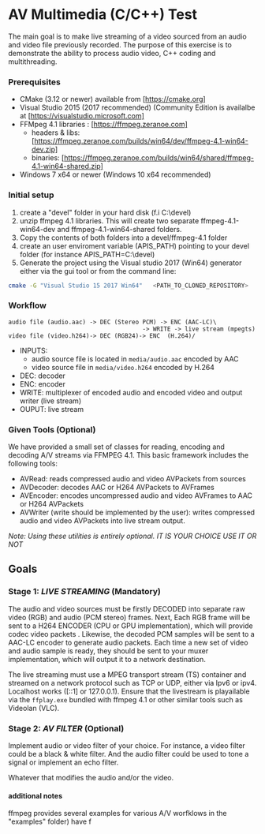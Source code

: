 # AV Multimedia (C/C++) Test


The main goal is to make live streaming of a video sourced from an audio and video file previously recorded.
The purpose of this exercise is to demonstrate the ability to process audio video, C++ coding and multithreading.

### Prerequisites

* CMake (3.12 or newer) available from [https://cmake.org]
* Visual Studio 2015 (2017 recommended) (Community Edition is availalbe at [https://visualstudio.microsoft.com]
* FFMpeg 4.1 libraries : [https://ffmpeg.zeranoe.com] 
    * headers & libs: [https://ffmpeg.zeranoe.com/builds/win64/dev/ffmpeg-4.1-win64-dev.zip] 
    * binaries: [https://ffmpeg.zeranoe.com/builds/win64/shared/ffmpeg-4.1-win64-shared.zip] 
* Windows 7 x64 or newer (Windows 10 x64 recommended)

### Initial setup

1. create a "devel" folder in your hard disk (f.i C:\devel)
2. unzip ffmpeg 4.1 libraries. This will create two separate ffmpeg-4.1-win64-dev and ffmpeg-4.1-win64-shared folders.
3. Copy the contents of both folders into a devel/ffmpeg-4.1 folder
4. create an user enviroment variable (APIS_PATH) pointing to your devel folder (for instance APIS_PATH=C:\devel)
5. Generate the project using the Visual studio 2017 (Win64) generator either via the gui tool or from the command line:
```bash
cmake -G "Visual Studio 15 2017 Win64"   <PATH_TO_CLONED_REPOSITORY>
```

### Workflow
```
audio file (audio.aac) -> DEC (Stereo PCM) -> ENC (AAC-LC)\
                                      -> WRITE -> live stream (mpegts) 
video file (video.h264)-> DEC (RGB24)-> ENC  (H.264)/
```

* INPUTS: 
    * audio source file is located in `media/audio.aac` encoded by AAC
    * video source file in `media/video.h264` encoded by H.264
* DEC: decoder
* ENC: encoder
* WRITE: multiplexer of encoded audio and encoded video  and  output writer (live stream) 
* OUPUT: live stream

### Given Tools (Optional)
We have provided a small set of classes for reading, encoding and decoding A/V streams via FFMPEG 4.1.
This basic framework includes the following tools:

* AVRead: reads compressed audio and video AVPackets from sources 
* AVDecoder: decodes AAC or H264 AVPackets to AVFrames
* AVEncoder: encodes uncompressed audio and video AVFrames to AAC or H264 AVPackets
* AVWriter (write should be implemented by the user): writes compressed audio and video AVPackets into live stream output.

*Note: Using these utilities is entirely optional. IT IS YOUR CHOICE USE IT OR NOT*

## Goals
### Stage 1: *LIVE STREAMING* (Mandatory)
The audio and video sources must be firstly DECODED into separate raw video (RGB)  and audio (PCM stereo) frames. Next, Each RGB frame will be sent to a H264  ENCODER (CPU or GPU implementation), which will provide codec video packets . Likewise, the decoded PCM samples will be sent to a AAC-LC encoder to generate audio packets. Each time a new set of video and audio sample is ready, they should be sent to your muxer implementation, which will output it to a network destination.

The live streaming must use  a MPEG transport stream (TS) container and streamed on a network protocol such as TCP or UDP, either via Ipv6 or ipv4. Localhost works ([::1] or 127.0.0.1). Ensure that the livestream is  playailable via  the `ffplay.exe` bundled with ffmpeg 4.1  or other similar tools such as Videolan (VLC).

### Stage 2: *AV FILTER* (Optional)
Implement audio or video filter of your choice. For instance, a video filter could be a black & white filter. And the audio filter could be used to tone a signal or implement an echo filter.

Whatever that modifies the audio and/or the video.

#### additional notes
ffmpeg provides several examples for various A/V worfklows in the "examples" folder)
have f


